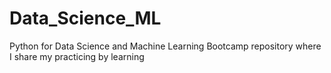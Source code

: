 # Data_Science_ML
Python for Data Science and Machine Learning Bootcamp repository where I share my practicing by learning
